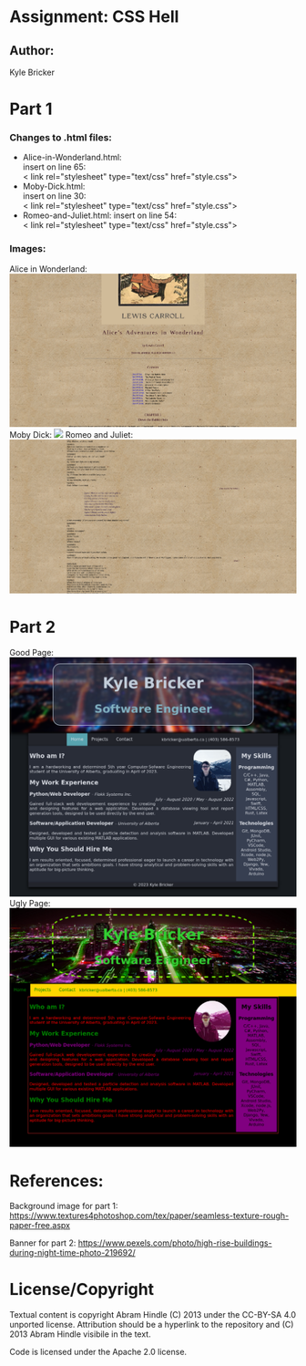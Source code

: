 Assignment: CSS Hell
====================

## Author:  
Kyle Bricker

Part 1
======

### Changes to .html files:  

- Alice-in-Wonderland.html:  
  insert on line 65:  
  < link rel="stylesheet" type="text/css" href="style.css">
- Moby-Dick.html:  
  insert on line 30:  
  < link rel="stylesheet" type="text/css" href="style.css">
- Romeo-and-Juliet.html:
  insert on line 54:  
  < link rel="stylesheet" type="text/css" href="style.css">  

### Images:

Alice in Wonderland:
![](gutenberg1.png)
Moby Dick:
![](gutenberg2.png)
Romeo and Juliet:
![](gutenberg3.png)

Part 2
======
Good Page:
![](good.png)
Ugly Page:
![](bad.png)

References:
===========
Background image for part 1:  
https://www.textures4photoshop.com/tex/paper/seamless-texture-rough-paper-free.aspx

Banner for part 2:
https://www.pexels.com/photo/high-rise-buildings-during-night-time-photo-219692/

License/Copyright
=================

Textual content is copyright Abram Hindle (C) 2013 under the CC-BY-SA
4.0 unported license. Attribution should be a hyperlink to the
repository and (C) 2013 Abram Hindle visibile in the text.

Code is licensed under the Apache 2.0 license.


